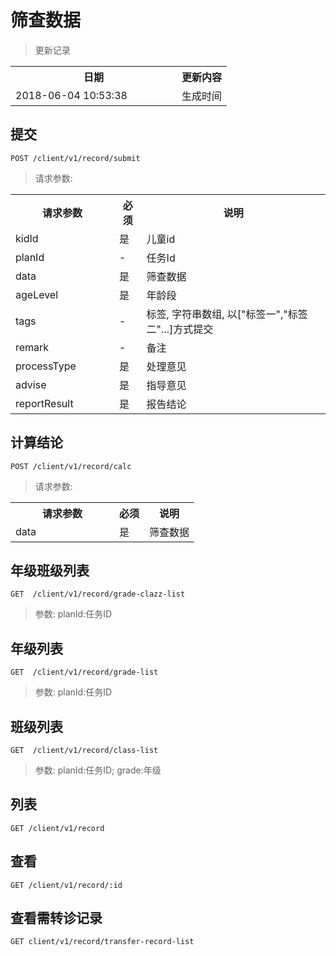 # 筛查数据

> 更新记录

<table>
    <tr>
        <th style="width:250px;">日期</th>
        <th>更新内容</th>
    </tr>
    <tr>
        <td>2018-06-04 10:53:38</td>
        <td>生成时间</td>
    </tr>
</table>


## 提交

```
POST /client/v1/record/submit
```

> 请求参数: 

<table>
    <tr>
        <th style="width:150px;">请求参数</th>
        <th>必须</th>
        <th>说明</th>
    </tr>
    <tr>
        <td>kidId</td>
        <td>是</td>
        <td>儿童id</td>
    </tr>
    <tr>
        <td>planId</td>
        <td>-</td>
        <td>任务Id</td>
    </tr>
    <tr>
        <td>data</td>
        <td>是</td>
        <td>筛查数据</td>
    </tr>
    <tr>
        <td>ageLevel</td>
        <td>是</td>
        <td>年龄段</td>
    </tr>
    <tr>
        <td>tags</td>
        <td>-</td>
        <td>标签, 字符串数组, 以["标签一","标签二"...]方式提交</td>
    </tr>
    <tr>
        <td>remark</td>
        <td>-</td>
        <td>备注</td>
    </tr>
    <tr>
        <td>processType</td>
        <td>是</td>
        <td>处理意见</td>
    </tr>
    <tr>
        <td>advise</td>
        <td>是</td>
        <td>指导意见</td>
    </tr>
    <tr>
        <td>reportResult</td>
        <td>是</td>
        <td>报告结论</td>
    </tr>
</table>

## 计算结论

```
POST /client/v1/record/calc
```

> 请求参数: 

<table>
    <tr>
        <th style="width:150px;">请求参数</th>
        <th>必须</th>
        <th>说明</th>
    </tr>
    <tr>
        <td>data</td>
        <td>是</td>
        <td>筛查数据</td>
    </tr>
</table>

## 年级班级列表

```
GET  /client/v1/record/grade-clazz-list
```
> 参数:  planId:任务ID

## 年级列表

```
GET  /client/v1/record/grade-list
```
> 参数:  planId:任务ID


## 班级列表
```
GET  /client/v1/record/class-list
```
> 参数:  planId:任务ID; grade:年级

## 列表

```
GET /client/v1/record
```


## 查看

```
GET /client/v1/record/:id
```

## 查看需转诊记录

```
GET client/v1/record/transfer-record-list
```